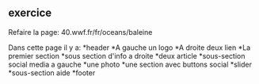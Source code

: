 ## exercice

Refaire la page: 40.wwf.fr/fr/oceans/baleine


Dans cette page il y a:
 *header
   *A gauche un logo
   *A droite deux lien
 *La premier section
   *sous section d'info a droite
     *deux article
   *sous-section social media a gauche
     *une photo
     *une section avec buttons social
   *slider
   *sous-section aide
  *footer
